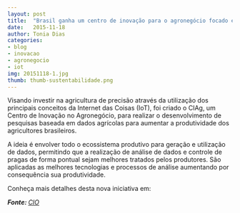 ```yaml
---
layout: post
title:  "Brasil ganha um centro de inovação para o agronegócio focado em IoT"
date:   2015-11-18
author: Tonia Dias
categories: 
- blog
- inovacao
- agronegocio
- iot
img: 20151118-1.jpg
thumb: thumb-sustentabilidade.png
---
```


Visando investir na agricultura de precisão através da utilização dos principais conceitos da Internet das Coisas (IoT), foi criado o CIAg, um Centro de Inovação no Agronegócio, para realizar o desenvolvimento de pesquisas baseada em dados agrícolas para aumentar a produtividade dos agricultores brasileiros. <!--more-->

A ideia é envolver todo o ecossistema produtivo para geração e utilização de dados, permitindo que a realização de análise de dados e controle de pragas de forma pontual sejam melhores tratados pelos produtores. São aplicadas as melhores tecnologias e processos de análise aumentando por consequência sua produtividade. 

Conheça mais detalhes desta nova iniciativa em:

<i><b>Fonte: </b><a href="http://cio.com.br/tecnologia/2015/11/05/brasil-ganha-um-centro-de-inovacao-para-o-agronegocio-focado-em-iot/">CIO</a></i>